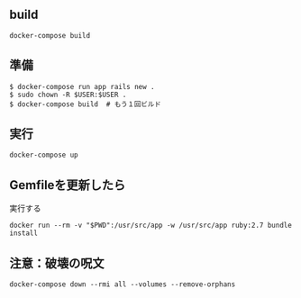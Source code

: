 

## build

    docker-compose build


## 準備

    $ docker-compose run app rails new .
    $ sudo chown -R $USER:$USER .
    $ docker-compose build  # もう１回ビルド


## 実行

    docker-compose up

## Gemfileを更新したら

実行する

    docker run --rm -v "$PWD":/usr/src/app -w /usr/src/app ruby:2.7 bundle install

## **注意**：破壊の呪文

    docker-compose down --rmi all --volumes --remove-orphans